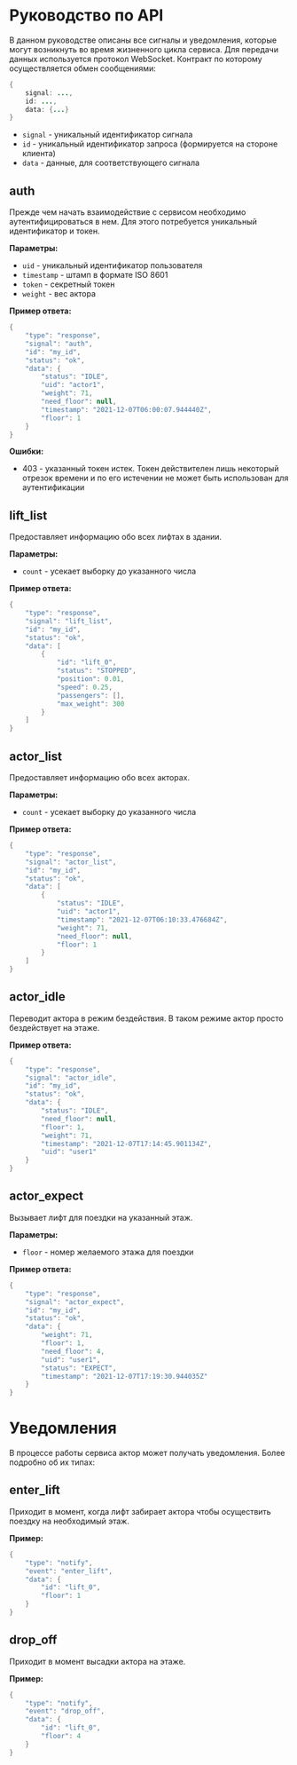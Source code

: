 # Руководство по API

В данном руководстве описаны все сигналы и уведомления, которые могут возникнуть во время жизненного цикла сервиса. 
Для передачи данных используется протокол WebSocket. Контракт по которому осуществляется обмен сообщениями:

```Java Script
{
    signal: ...,
    id: ...,
    data: {...}
}
```

* `signal` - уникальный идентификатор сигнала
* `id` - уникальный идентификатор запроса (формируется на стороне клиента)
* `data` - данные, для соответствующего сигнала

## auth
Прежде чем начать взаимодействие с сервисом необходимо аутентифицироваться в нем. Для этого потребуется уникальный идентификатор и токен.

**Параметры:**

* `uid` - уникальный идентификатор пользователя
* `timestamp` - штамп в формате ISO 8601
* `token` - секретный токен
* `weight` - вес актора

**Пример ответа:**

```Java Script
{
    "type": "response",
    "signal": "auth",
    "id": "my_id",
    "status": "ok",
    "data": {
        "status": "IDLE",
        "uid": "actor1",
        "weight": 71,
        "need_floor": null,
        "timestamp": "2021-12-07T06:00:07.944440Z",
        "floor": 1
    }
}
```

**Ошибки:**

* 403 - указанный токен истек. Токен действителен лишь некоторый отрезок времени и по его истечении не может быть использован для аутентификации 

## lift_list
Предоставляет информацию обо всех лифтах в здании.

**Параметры:**

* `count` - усекает выборку до указанного числа

**Пример ответа:**

```Java Script
{
    "type": "response",
    "signal": "lift_list",
    "id": "my_id",
    "status": "ok",
    "data": [
        {
            "id": "lift_0",
            "status": "STOPPED",
            "position": 0.01,
            "speed": 0.25,
            "passengers": [],
            "max_weight": 300
        }
    ]
}
```

## actor_list
Предоставляет информацию обо всех акторах.

**Параметры:**

* `count` - усекает выборку до указанного числа

**Пример ответа:**

```Java Script
{
    "type": "response",
    "signal": "actor_list",
    "id": "my_id",
    "status": "ok",
    "data": [
        {
            "status": "IDLE",
            "uid": "actor1",
            "timestamp": "2021-12-07T06:10:33.476684Z",
            "weight": 71,
            "need_floor": null,
            "floor": 1
        }
    ]
}
```

## actor_idle
Переводит актора в режим бездействия. В таком режиме актор просто бездействует на этаже.

**Пример ответа:**

```Java Script
{
    "type": "response",
    "signal": "actor_idle",
    "id": "my_id",
    "status": "ok",
    "data": {
        "status": "IDLE",
        "need_floor": null,
        "floor": 1,
        "weight": 71,
        "timestamp": "2021-12-07T17:14:45.901134Z",
        "uid": "user1"
    }
}
```

## actor_expect
Вызывает лифт для поездки на указанный этаж.

**Параметры:**

* `floor` - номер желаемого этажа для поездки

**Пример ответа:**

```Java Script
{
    "type": "response",
    "signal": "actor_expect",
    "id": "my_id",
    "status": "ok",
    "data": {
        "weight": 71,
        "floor": 1,
        "need_floor": 4,
        "uid": "user1",
        "status": "EXPECT",
        "timestamp": "2021-12-07T17:19:30.944035Z"
    }
}
```

# Уведомления

В процессе работы сервиса актор может получать уведомления. Более подробно об их типах:

## enter_lift

Приходит в момент, когда лифт забирает актора чтобы осуществить поездку на необходимый этаж.

**Пример:**

```Java Script
{
    "type": "notify",
    "event": "enter_lift",
    "data": {
        "id": "lift_0",
        "floor": 1
    }
}
```

## drop_off

Приходит в момент высадки актора на этаже.

**Пример:**

```Java Script
{
    "type": "notify",
    "event": "drop_off",
    "data": {
        "id": "lift_0",
        "floor": 4
    }
}
```
